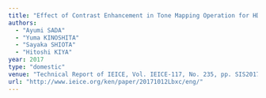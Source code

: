 ```yaml
---
title: "Effect of Contrast Enhancement in Tone Mapping Operation for HDR images "
authors:
  - "Ayumi SADA"
  - "Yuma KINOSHITA"
  - "Sayaka SHIOTA"
  - "Hitoshi KIYA"
year: 2017
type: "domestic"
venue: "Technical Report of IEICE, Vol. IEICE-117, No. 235, pp. SIS2017-21, 奈良市水門町, 2017-10-12."
url: "http://www.ieice.org/ken/paper/20171012Lbxc/eng/"
---
```

